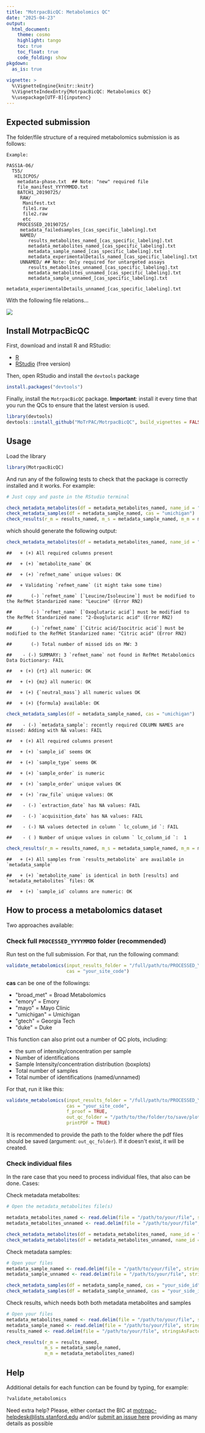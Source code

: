 ```yaml
---
title: "MotrpacBicQC: Metabolomics QC"
date: "2025-04-23"
output:
  html_document:
    theme: cosmo
    highlight: tango
    toc: true
    toc_float: true
    code_folding: show
pkgdown:
  as_is: true
  
vignette: >
  %\VignetteEngine{knitr::knitr}
  %\VignetteIndexEntry{MotrpacBicQC: Metabolomics QC}
  %\usepackage[UTF-8]{inputenc}  
---
```


## Expected submission

The folder/file structure of a required metabolomics submission is as follows:

```
Example:

PASS1A-06/
  T55/
   HILICPOS/ 
    metadata-phase.txt  ## Note: "new" required file
    file_manifest_YYYYMMDD.txt
    BATCH1_20190725/ 
     RAW/
      Manifest.txt
      file1.raw
      file2.raw
      etc
    PROCESSED_20190725/
     metadata_failedsamples_[cas_specific_labeling].txt
     NAMED/
        results_metabolites_named_[cas_specific_labeling].txt 
        metadata_metabolites_named_[cas_specific_labeling].txt
        metadata_sample_named_[cas_specific_labeling].txt
        metadata_experimentalDetails_named_[cas_specific_labeling].txt
     UNNAMED/ ## Note: Only required for untargeted assays
        results_metabolites_unnamed_[cas_specific_labeling].txt
        metadata_metabolites_unnamed_[cas_specific_labeling].txt
        metadata_sample_unnamed_[cas_specific_labeling].txt
        metadata_experimentalDetails_unnamed_[cas_specific_labeling].txt
```

With the following file relations...

![](BIC_Metabolomics_DataProcessing_Summary_20200303.png)

## Install MotrpacBicQC

First, download and install R and RStudio:

- [R](https://mirror.las.iastate.edu/CRAN/) 
- [RStudio](https://rstudio.com/products/rstudio/download/) (free version)

Then, open RStudio and install the `devtools` package


``` r
install.packages("devtools")
```

Finally, install the `MotrpacBicQC` package. 
**Important**: install it every time that you run the QCs to ensure that the latest version is used.


``` r
library(devtools)
devtools::install_github("MoTrPAC/MotrpacBicQC", build_vignettes = FALSE)
```


## Usage

Load the library


``` r
library(MotrpacBicQC)
```

And run any of the following tests to check that the package 
is correctly installed and it works. For example:


``` r
# Just copy and paste in the RStudio terminal

check_metadata_metabolites(df = metadata_metabolites_named, name_id = "named")
check_metadata_samples(df = metadata_sample_named, cas = "umichigan")
check_results(r_m = results_named, m_s = metadata_sample_named, m_m = metadata_metabolites_named)
```

which should generate the following output:


``` r
check_metadata_metabolites(df = metadata_metabolites_named, name_id = "named")
```

```
##   + (+) All required columns present
```

```
##   + (+) `metabolite_name` OK
```

```
##   + (+) `refmet_name` unique values: OK
```

```
##   + Validating `refmet_name` (it might take some time)
```

```
##       (-) `refmet_name` [`Leucine/Isoleucine`] must be modified to the RefMet Standarized name: "Leucine" (Error RN2)
```

```
##       (-) `refmet_name` [`Oxoglutaric acid`] must be modified to the RefMet Standarized name: "2-Oxoglutaric acid" (Error RN2)
```

```
##       (-) `refmet_name` [`Citric acid/Isocitric acid`] must be modified to the RefMet Standarized name: "Citric acid" (Error RN2)
```

```
##       (-) Total number of missed ids on MW: 3
```

```
##    - (-) SUMMARY: 3 `refmet_name` not found in RefMet Metabolomics Data Dictionary: FAIL
```

```
##   + (+) {rt} all numeric: OK
```

```
##   + (+) {mz} all numeric: OK
```

```
##   + (+) {`neutral_mass`} all numeric values OK
```

```
##   + (+) {formula} available: OK
```

``` r
check_metadata_samples(df = metadata_sample_named, cas = "umichigan")
```

```
##    - (-) `metadata_sample`: recently required COLUMN NAMES are missed: Adding with NA values: FAIL
```

```
##   + (+) All required columns present
```

```
##   + (+) `sample_id` seems OK
```

```
##   + (+) `sample_type` seems OK
```

```
##   + (+) `sample_order` is numeric
```

```
##   + (+) `sample_order` unique values OK
```

```
##   + (+) `raw_file` unique values: OK
```

```
##    - (-) `extraction_date` has NA values: FAIL
```

```
##    - (-) `acquisition_date` has NA values: FAIL
```

```
##    - (-) NA values detected in column ` lc_column_id `: FAIL
```

```
##    - ( ) Number of unique values in column ` lc_column_id `:  1
```

``` r
check_results(r_m = results_named, m_s = metadata_sample_named, m_m = metadata_metabolites_named)
```

```
##   + (+) All samples from `results_metabolite` are available in `metadata_sample`
```

```
##   + (+) `metabolite_name` is identical in both [results] and `metadata_metabolites` files: OK
```

```
##   + (+) `sample_id` columns are numeric: OK
```

## How to process a metabolomics dataset

Two approaches available:

### Check full `PROCESSED_YYYYMMDD` folder (recommended)

Run test on the full submission. For that, run the following command:


``` r
validate_metabolomics(input_results_folder = "/full/path/to/PROCESSED_YYYYMMDD", 
                      cas = "your_site_code")
```

**cas** can be one of the followings:

- "broad_met" = Broad Metabolomics
- "emory"     = Emory
- "mayo"      = Mayo Clinic
- "umichigan" = Umichigan
- "gtech"     = Georgia Tech
- "duke"      = Duke

This function can also print out a number of QC plots, including:

- the sum of intensity/concentration per sample
- Number of identifications
- Sample Intensity/concentration distribution (boxplots)
- Total number of samples
- Total number of identifications (named/unnamed)

For that, run it like this:


``` r
validate_metabolomics(input_results_folder = "/full/path/to/PROCESSED_YYYYMMDD", 
                      cas = "your_site_code",
                      f_proof = TRUE,
                      out_qc_folder = "/path/to/the/folder/to/save/plots/",
                      printPDF = TRUE)
```

It is recommended to provide the path to the folder where the pdf files should be saved (argument: `out_qc_folder`). If it doesn't exist, it will be created.

### Check individual files

In the rare case that you need to process individual files, that also can be done. Cases:

Check metadata metabolites:


``` r
# Open the metadata_metabolites file(s)

metadata_metabolites_named <- read.delim(file = "/path/to/your/file", stringsAsFactors = FALSE)
metadata_metabolites_unnamed <- read.delim(file = "/path/to/your/file", stringsAsFactors = FALSE)

check_metadata_metabolites(df = metadata_metabolites_named, name_id = "named")
check_metadata_metabolites(df = metadata_metabolites_unnamed, name_id = "unnamed")
```

Check metadata samples:


``` r
# Open your files
metadata_sample_named <- read.delim(file = "/path/to/your/file", stringsAsFactors = FALSE)
metadata_sample_unnamed <- read.delim(file = "/path/to/your/file", stringsAsFactors = FALSE)

check_metadata_samples(df = metadata_sample_named, cas = "your_side_id")
check_metadata_samples(df = metadata_sample_unnamed, cas = "your_side_id")
```

Check results, which needs both both metadata metabolites and samples


``` r
# Open your files
metadata_metabolites_named <- read.delim(file = "/path/to/your/file", stringsAsFactors = FALSE)
metadata_sample_named <- read.delim(file = "/path/to/your/file", stringsAsFactors = FALSE)
results_named <- read.delim(file = "/path/to/your/file", stringsAsFactors = FALSE)

check_results(r_m = results_named, 
              m_s = metadata_sample_named, 
              m_m = metadata_metabolites_named)
```



## Help

Additional details for each function can be found by typing, for example:


``` r
?validate_metabolomics
```

Need extra help? Please, either contact the BIC at [motrpac-helpdesk@lists.stanford.edu](mailto:motrpac-helpdesk@lists.stanford.edu) and/or [submit an issue here](https://github.com/MoTrPAC/MotrpacBicQC/issues) 
providing as many details as possible

